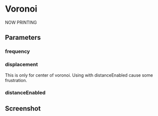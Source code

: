 # Voronoi

NOW PRINTING

## Parameters

### frequency

### displacement

This is only for center of voronoi. Using with distanceEnabled cause some frustration.

### distanceEnabled

## Screenshot



